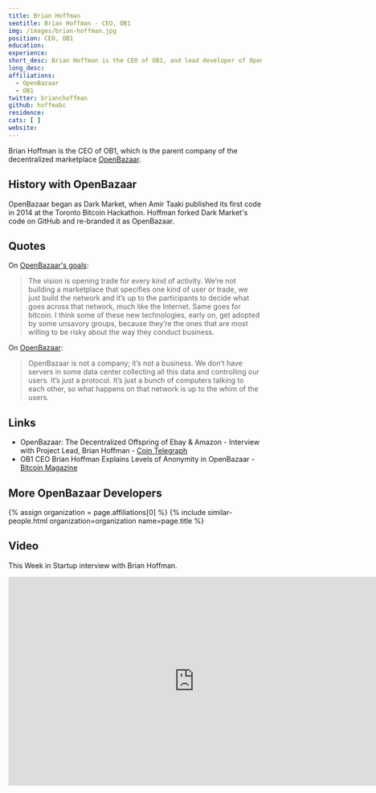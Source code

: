 ```yaml
---
title: Brian Hoffman
seotitle: Brian Hoffman - CEO, OB1
img: /images/brian-hoffman.jpg
position: CEO, OB1
education:
experience:
short_desc: Brian Hoffman is the CEO of OB1, and lead developer of OpenBazaar.
long_desc:
affiliations:
  - OpenBazaar
  - OB1
twitter: brianchoffman
github: hoffmabc
residence:
cats: [ ]
website:
---
```

Brian Hoffman is the CEO of OB1, which is the parent company of the decentralized marketplace [OpenBazaar](/openbazaar/).

## History with OpenBazaar

OpenBazaar began as Dark Market, when Amir Taaki published its first code in 2014 at the Toronto Bitcoin Hackathon. Hoffman forked Dark Market's code on GitHub and re-branded it as OpenBazaar.

## Quotes

On [OpenBazaar's goals](http://fortune.com/2015/06/25/openbazaar-not-silk-road/):

> The vision is opening trade for every kind of activity. We’re not building a marketplace that specifies one kind of user or trade, we just build the network and it’s up to the participants to decide what goes across that network, much like the Internet. Same goes for bitcoin. I think some of these new technologies, early on, get adopted by some unsavory groups, because they’re the ones that are most willing to be risky about the way they conduct business.

On [OpenBazaar](http://insidebitcoins.com/news/brian-hoffman-on-why-vcs-arent-scared-to-invest-in-openbazaar/33846):

> OpenBazaar is not a company; it’s not a business. We don’t have servers in some data center collecting all this data and controlling our users. It’s just a protocol. It’s just a bunch of computers talking to each other, so what happens on that network is up to the whim of the users.

## Links

* OpenBazaar: The Decentralized Offspring of Ebay & Amazon - Interview with Project Lead, Brian Hoffman - [Coin Telegraph](http://cointelegraph.com/news/openbazaar-the-decentralized-offspring-of-ebay-amazon-interview-with-project-lead-brian-hoffman)
* OB1 CEO Brian Hoffman Explains Levels of Anonymity in OpenBazaar - [Bitcoin Magazine](https://bitcoinmagazine.com/articles/ob-ceo-brian-hoffman-explains-levels-of-anonymity-in-openbazaar-1458059826)

## More OpenBazaar Developers

{% assign organization = page.affiliations[0] %}
{% include similar-people.html organization=organization name=page.title %}

## Video

This Week in Startup interview with Brian Hoffman.

<iframe width="740" height="416" src="https://www.youtube.com/embed/ijE6ktEsm4o" frameborder="0" allowfullscreen></iframe>

